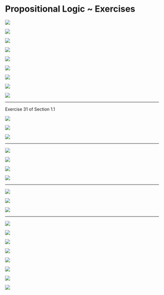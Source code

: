 # Propositional Logic ~ Exercises


![](img/1.png)

![](img/2.png)

![](img/3.png)

![](img/4.png)

![](img/5.png)

![](img/6.png)

![](img/7.png)

![](img/8.png)

![](img/9.png)

---

Exercise 31 of Section 1.1

![](img/9.1.png)

![](img/9.2.png)

![](img/9.3.png)

---

![](img/10.png)

![](img/11.png)

![](img/12.png)

![](img/13.png)

---

![](img/13.1.png)

![](img/13.2.png)

![](img/13.3.png)

---

![](img/14.png)

![](img/15.png)

![](img/16.png)

![](img/17.png)

![](img/18.png)

![](img/19.png)

![](img/20.png)

![](img/21.png)